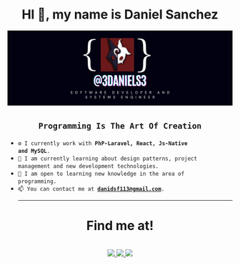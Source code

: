 <div align = "center"> <h1>Hl 👋, my name is Daniel Sanchez</h1> </div> 
<div align="center">
  <img src="https://github.com/3daniels3/3daniels3/blob/main/3daniels3%20banner.jpg" alt="3daniels3 banner" width="600"/>
</div>
<h2 align ="center"><code>Programming Is The Art Of Creation</code></h2>

- <code>⚙️ I currently work with **PhP-Laravel, React, Js-Native and MySQL**.</code>
- <code>🔬 I am currently learning about design patterns, project management and new development technologies.</code>
- <code>🔧 I am open to learning new knowledge in the area of ​​programming.</code>
- <code>📫 You can contact me at **danidsf113@gmail.com**.</code>
  <hr>
<h1 align="center">Find me at!</h1>
<div align="center">
<br>
<a href="https://www.linkedin.com/in/daniel-david-sanchez-florez-8550a12a1/" target="_blank"> <img src="https://img.shields.io/badge/Daniel%20David%20Sanchez-blue?style=for-the-badge&logo=linkedin&logoColor=white&link=danidsf113%40gmail.com"></img> </a>
<a align="center" href="mailto:danidsf113@gmail.com" target="blank"> <img src="https://img.shields.io/badge/DANIDSF113%40GMIAL.COM-red?style=for-the-badge&logo=gmail&logoColor=white&link=danidsf113%40gmail.com"></img> </a>
  <a href="https://github.com/3daniels3"> <img src="https://img.shields.io/badge/3DANIELS3-black?style=for-the-badge&logo=GITHUB&logoColor=WHITE"></img> </a>
</div>
